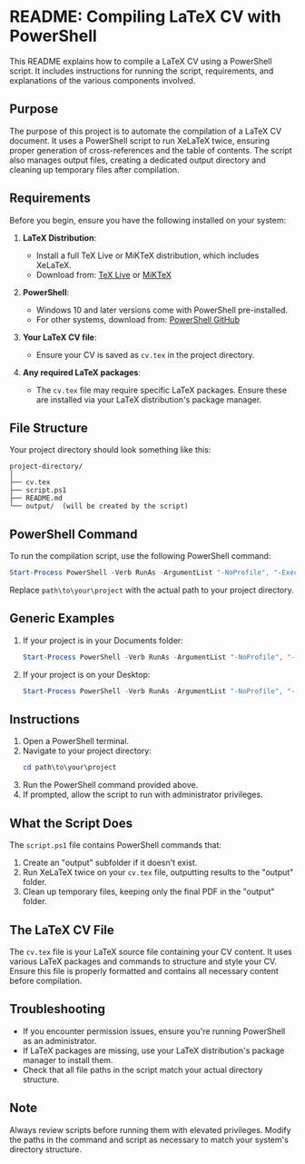 # README: Compiling LaTeX CV with PowerShell

This README explains how to compile a LaTeX CV using a PowerShell script. It includes instructions for running the script, requirements, and explanations of the various components involved.

## Purpose

The purpose of this project is to automate the compilation of a LaTeX CV document. It uses a PowerShell script to run XeLaTeX twice, ensuring proper generation of cross-references and the table of contents. The script also manages output files, creating a dedicated output directory and cleaning up temporary files after compilation.

## Requirements

Before you begin, ensure you have the following installed on your system:

1. **LaTeX Distribution**: 
   - Install a full TeX Live or MiKTeX distribution, which includes XeLaTeX.
   - Download from: [TeX Live](https://www.tug.org/texlive/) or [MiKTeX](https://miktex.org/)

2. **PowerShell**: 
   - Windows 10 and later versions come with PowerShell pre-installed.
   - For other systems, download from: [PowerShell GitHub](https://github.com/PowerShell/PowerShell)

3. **Your LaTeX CV file**: 
   - Ensure your CV is saved as `cv.tex` in the project directory.

4. **Any required LaTeX packages**: 
   - The `cv.tex` file may require specific LaTeX packages. Ensure these are installed via your LaTeX distribution's package manager.

## File Structure

Your project directory should look something like this:

```
project-directory/
│
├── cv.tex
├── script.ps1
├── README.md
└── output/  (will be created by the script)
```

## PowerShell Command

To run the compilation script, use the following PowerShell command:

```powershell
Start-Process PowerShell -Verb RunAs -ArgumentList "-NoProfile", "-ExecutionPolicy", "Bypass", "-Command", "cd 'path\to\your\project'; & '.\script.ps1'"
```

Replace `path\to\your\project` with the actual path to your project directory.

## Generic Examples

1. If your project is in your Documents folder:
   ```powershell
   Start-Process PowerShell -Verb RunAs -ArgumentList "-NoProfile", "-ExecutionPolicy", "Bypass", "-Command", "cd '$env:USERPROFILE\Documents\cv-project'; & '.\script.ps1'"
   ```

2. If your project is on your Desktop:
   ```powershell
   Start-Process PowerShell -Verb RunAs -ArgumentList "-NoProfile", "-ExecutionPolicy", "Bypass", "-Command", "cd '$env:USERPROFILE\Desktop\cv-project'; & '.\script.ps1'"
   ```

## Instructions

1. Open a PowerShell terminal.
2. Navigate to your project directory:
   ```powershell
   cd path\to\your\project
   ```
3. Run the PowerShell command provided above.
4. If prompted, allow the script to run with administrator privileges.

## What the Script Does

The `script.ps1` file contains PowerShell commands that:

1. Create an "output" subfolder if it doesn't exist.
2. Run XeLaTeX twice on your `cv.tex` file, outputting results to the "output" folder.
3. Clean up temporary files, keeping only the final PDF in the "output" folder.

## The LaTeX CV File

The `cv.tex` file is your LaTeX source file containing your CV content. It uses various LaTeX packages and commands to structure and style your CV. Ensure this file is properly formatted and contains all necessary content before compilation.

## Troubleshooting

- If you encounter permission issues, ensure you're running PowerShell as an administrator.
- If LaTeX packages are missing, use your LaTeX distribution's package manager to install them.
- Check that all file paths in the script match your actual directory structure.

## Note

Always review scripts before running them with elevated privileges. Modify the paths in the command and script as necessary to match your system's directory structure.
